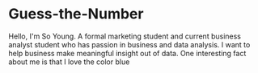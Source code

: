 # Guess-the-Number
Hello, I'm So Young. A formal marketing student and current business analyst student who has passion in business and data analysis. I want to help business make meaningful insight out of data. One interesting fact about me is that I love the color blue
